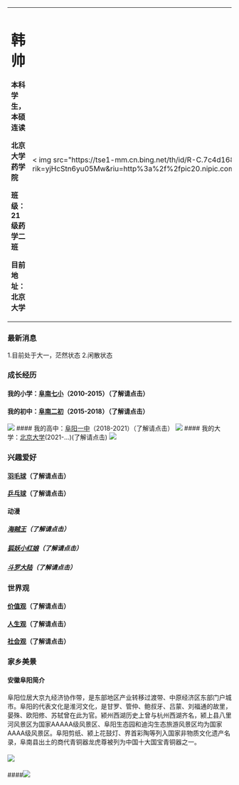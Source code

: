 <table border="0">
  <tr>
    <td width="75%">
      <h1>韩帅</h1>
      <p><b>本科学生，本硕连读</b></p >
      <p><b>北京大学药学院</b></p >
      <p><b>班级：21级药学二班</b></p >
      <p><b>目前地址：北京大学</b></p >
    </td>
    <td width="25%">
      < img src="https://tse1-mm.cn.bing.net/th/id/R-C.7c4d16828eb19df894ee75f9de50ca1b?rik=yjHcStn6yu05Mw&riu=http%3a%2f%2fpic20.nipic.com%2f20120412%2f9823388_215909170155_2.jpg&ehk=2Or77kabazC1FW%2f%2fMSQAnvMMP%2fC78t4XO7Pan%2ba2QBs%3d&risl=&pid=ImgRaw&r=0"/> 
    </td>
  </tr>
</table>

### 最新消息
1.目前处于大一，茫然状态
2.闲散状态

### 成长经历
#### 我的小学：<a href="https://baike.baidu.com/item/%E9%98%9C%E5%8D%97%E5%8E%BF%E7%AC%AC%E4%B8%83%E5%B0%8F%E5%AD%A6/9632121">阜南七小</a>（2010-2015）（了解请点击）
#### 我的初中：<a href="http://www.ahfnec.com/">阜南二初</a>（2015-2018）（了解请点击）
<img src="https://tse4-mm.cn.bing.net/th/id/OIP-C.5pq5gdkvJgs8AG_7bIrybwHaG9?pid=ImgDet&rs=1"/>
#### 我的高中：<a href="http://www.fyyz.net/">阜阳一中</a>（2018-2021）（了解请点击）
<img src="https://tse1-mm.cn.bing.net/th/id/R-C.e7b9d4b7cfe9c72ada59fe0af74cc36a?rik=BsYImSDpeoQopw&riu=http%3a%2f%2fimg001.rx365.cn%2f2020-07-23%2fb166bc65c070aef5b795d9dd075f1d8c.jpeg&ehk=Q0MeKkKnGsStNviQSwgqVzvXl1H4WR5cRna4KzDbRdg%3d&risl=&pid=ImgRaw&r=0"/>
#### 我的大学：<a href="https://www.pku.edu.cn/">北京大学</a>(2021-...)(了解请点击)
<img src="https://tse1-mm.cn.bing.net/th/id/R-C.4716e32d20d95c9998b91c095c319f8f?rik=2d3KBCPqWU%2bcEQ&riu=http%3a%2f%2fpic117.nipic.com%2ffile%2f20161206%2f24107287_080937151678_2.jpg&ehk=1NWCSRTqdkvcHUQcQQopeH5BiHbHpm7aBulRIGN8vO4%3d&risl=&pid=ImgRaw&r=0"/>

### 兴趣爱好
#### <a href="https://baike.baidu.com/item/%E7%BE%BD%E6%AF%9B%E7%90%83/32511">羽毛球</a>（了解请点击）
#### <a href="https://baike.baidu.com/item/%E4%B9%92%E4%B9%93%E7%90%83/221415">乒乓球</a>（了解请点击）
#### 动漫
##### <a href="https://www.iqiyi.com/lib/m_200067914.html">海贼王</a>（了解请点击）
##### <a href="http://v.qq.com/detail/0/0sdnyl7h86atoyt.html">狐妖小红娘</a>（了解请点击）
##### <a href="https://v.qq.com/detail/m/m441e3rjq9kwpsc.html">斗罗大陆</a>（了解请点击）

### 世界观
#### <a href="https://baike.baidu.com/item/%E4%BB%B7%E5%80%BC%E8%A7%82#:~:text=%E4%BB%B7%E5%80%BC%E8%A7%82%E6%98%AF%E5%9F%BA%E4%BA%8E%E4%BA%BA%E7%9A%84%E4%B8%80%E5%AE%9A%E7%9A%84%E6%80%9D%E7%BB%B4%E6%84%9F%E5%AE%98%E4%B9%8B%E4%B8%8A%E8%80%8C%E4%BD%9C%E5%87%BA%E7%9A%84%E8%AE%A4%E7%9F%A5%E3%80%81%E7%90%86%E8%A7%A3%E3%80%81%E5%88%A4%E6%96%AD%E6%88%96%E6%8A%89%E6%8B%A9%EF%BC%8C%E4%B9%9F%E5%B0%B1%E6%98%AF%E4%BA%BA%E8%AE%A4%E5%AE%9A%E4%BA%8B%E7%89%A9%E3%80%81%E8%BE%A9%E5%AE%9A%E6%98%AF%E9%9D%9E%E7%9A%84%E4%B8%80%E7%A7%8D%E6%80%9D%E7%BB%B4%E6%88%96%E5%8F%96%E5%90%91%EF%BC%8C%E4%BB%8E%E8%80%8C%E4%BD%93%E7%8E%B0%E5%87%BA%E4%BA%BA%E3%80%81%E4%BA%8B%E3%80%81%E7%89%A9%E4%B8%80%E5%AE%9A%E7%9A%84%E4%BB%B7%E5%80%BC%E6%88%96%E4%BD%9C%E7%94%A8%EF%BC%9B%E5%9C%A8%E9%98%B6%E7%BA%A7%E7%A4%BE%E4%BC%9A%E4%B8%AD%EF%BC%8C%E4%B8%8D%E5%90%8C%E9%98%B6%E7%BA%A7%E6%9C%89%E4%B8%8D%E5%90%8C%E7%9A%84%E4%BB%B7%E5%80%BC%E8%A7%82%E5%BF%B5%E3%80%82,%E4%BB%B7%E5%80%BC%E8%A7%82%E5%85%B7%E6%9C%89%E7%A8%B3%E5%AE%9A%E6%80%A7%E5%92%8C%E6%8C%81%E4%B9%85%E6%80%A7%E3%80%81%E5%8E%86%E5%8F%B2%E6%80%A7%E4%B8%8E%E9%80%89%E6%8B%A9%E6%80%A7%E3%80%81%E4%B8%BB%E8%A7%82%E6%80%A7%E7%9A%84%E7%89%B9%E7%82%B9%E3%80%82%20%E4%BB%B7%E5%80%BC%E8%A7%82%E5%AF%B9%E5%8A%A8%E6%9C%BA%E6%9C%89%E5%AF%BC%E5%90%91%E7%9A%84%E4%BD%9C%E7%94%A8%EF%BC%8C%E5%90%8C%E6%97%B6%E5%8F%8D%E6%98%A0%E4%BA%BA%E4%BB%AC%E7%9A%84%E8%AE%A4%E7%9F%A5%E5%92%8C%E9%9C%80%E6%B1%82%E7%8A%B6%E5%86%B5%E3%80%82">价值观</a>（了解请点击）
#### <a href="https://baike.baidu.com/item/%E4%BA%BA%E7%94%9F%E8%A7%82#:~:text=%E4%BA%BA%E7%94%9F%E8%A7%82%EF%BC%8C%E8%8B%B1%E6%96%87%E6%98%AFView%20Of,Life%EF%BC%8C%E6%98%AF%E4%BA%BA%E4%BB%AC%E5%9C%A8%E5%AE%9E%E8%B7%B5%E4%B8%AD%E5%BD%A2%E6%88%90%E7%9A%84%E5%AF%B9%E4%BA%8E%E4%BA%BA%E7%94%9F%E7%9B%AE%E7%9A%84%E5%92%8C%E6%84%8F%E4%B9%89%EF%BC%8C%E5%AF%B9%E4%BA%BA%E7%94%9F%E9%81%93%E8%B7%AF%E3%80%81%E7%94%9F%E6%B4%BB%E6%96%B9%E5%BC%8F%E7%9A%84%E6%80%BB%E7%9A%84%E7%9C%8B%E6%B3%95%E5%92%8C%E6%A0%B9%E6%9C%AC%E8%A7%82%E7%82%B9%EF%BC%8C%E5%AE%83%E5%86%B3%E5%AE%9A%E7%9D%80%E4%BA%BA%E4%BB%AC%E5%AE%9E%E8%B7%B5%E6%B4%BB%E5%8A%A8%E7%9A%84%E7%9B%AE%E6%A0%87%E3%80%81%E4%BA%BA%E7%94%9F%20">人生观</a>（了解请点击）
#### <a href="https://baike.baidu.com/item/%E7%A4%BE%E4%BC%9A%E8%A7%82/9112194#:~:text=%E7%A4%BE%E4%BC%9A%E8%A7%82%E9%83%BD%E6%98%AF%E4%BB%A5%E7%A4%BE%E4%BC%9A%E6%80%A7%E8%B4%A8%E4%B8%BA%E4%B8%BB%E5%AF%BC%E7%9A%84%EF%BC%8C%E6%AF%94%E5%A6%82%22%E8%B5%84%E6%9C%AC%E4%B8%BB%E4%B9%89%E7%A4%BE%E4%BC%9A%E8%A7%82%22%22%E7%A4%BE%E4%BC%9A%E4%B8%BB%E4%B9%89%E7%A4%BE%E4%BC%9A%E8%A7%82%22%22%20%E5%85%B1%E4%BA%A7%E4%B8%BB%E4%B9%89%20%E7%A4%BE%E4%BC%9A%E8%A7%82%22%22%E4%BC%A0%E7%A4%BE%E4%BC%9A%E8%A7%82%22%EF%BC%8C%E4%B8%8D%E5%90%8C%E7%9A%84%E7%A4%BE%E4%BC%9A%E8%A7%82%2C%E6%98%AF%E5%9C%A8%E4%B8%8D%E5%90%8C%E7%9A%84%E7%A4%BE%E4%BC%9A%E6%80%A7%E8%B4%A8%E4%B8%8B%E5%BD%A2%E6%88%90%E7%9A%84%E3%80%82%20%E4%BA%BA%E4%BB%AC%E5%AF%B9%E6%95%B4%E4%B8%AA,%E4%B8%96%E7%95%8C%20%E4%BB%A5%E5%8F%8A%E4%BA%BA%E4%B8%8E%E4%B8%96%E7%95%8C%E5%85%B3%E7%B3%BB%E7%9A%84%E6%80%BB%E7%9A%84%20%E7%9C%8B%E6%B3%95%20%E5%92%8C%E6%A0%B9%E6%9C%AC%E8%A7%82%E7%82%B9%EF%BC%8C%E5%B0%B1%E6%98%AF%E4%B8%96%E7%95%8C%E8%A7%82">社会观</a>（了解请点击）

### 家乡美景
#### 安徽阜阳简介
阜阳位居大京九经济协作带，是东部地区产业转移过渡带、中原经济区东部门户城市。阜阳的代表文化是淮河文化，是甘罗、管仲、鲍叔牙、吕蒙、刘福通的故里，晏殊、欧阳修、苏轼曾在此为官。颍州西湖历史上曾与杭州西湖齐名，颍上县八里河风景区为国家AAAAA级风景区、阜阳生态园和迪沟生态旅游风景区均为国家AAAA级风景区。阜阳剪纸、颍上花鼓灯、界首彩陶等列入国家非物质文化遗产名录，阜南县出土的商代青铜器龙虎尊被列为中国十大国宝青铜器之一。
#### <img src="https://img.zcool.cn/community/01c1a7599037fc00000021295b49c4.jpg@1280w_1l_2o_100sh.jpg"/>
####<img src="https://tse1-mm.cn.bing.net/th/id/R-C.8e3fba0b57314a785063a54191666cce?rik=EbwVZPjkTVtOxA&riu=http%3a%2f%2fpic351.nipic.com%2ffile%2f20201130%2f3293963_112943165089_2.jpg&ehk=thNlWk2z7u1baLtRAjQBIwEV%2bhhIi2ANyayr2uV4r0c%3d&risl=&pid=ImgRaw&r=0"/>
